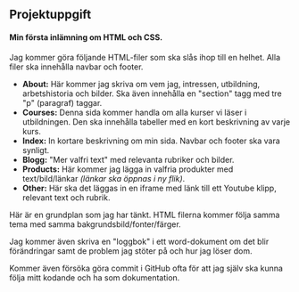 ## Projektuppgift

#### Min första inlämning om HTML och CSS.

Jag kommer göra följande HTML-filer som ska slås ihop till en helhet. Alla filer ska innehålla navbar och footer.
* **About:** Här kommer jag skriva om vem jag, intressen, utbildning, arbetshistoria och bilder. Ska även innehålla en "section" tagg med tre "p" (paragraf) taggar.
* **Courses:** Denna sida kommer handla om alla kurser vi läser i utbildningen. Den ska innehålla tabeller med en kort beskrivning av varje kurs.
* **Index:** In kortare beskrivning om min sida. Navbar och footer ska vara synligt.
* **Blogg:** "Mer valfri text" med relevanta rubriker och bilder. 
* **Products:** Här kommer jag lägga in valfria produkter med text/bild/länkar *(länkar ska öppnas i ny flik)*.
* **Other:** Här ska det läggas in en iframe med länk till ett Youtube klipp, relevant text och rubrik.


Här är en grundplan som jag har tänkt. HTML filerna kommer följa samma tema med samma bakgrundsbild/fonter/färger.

Jag kommer även skriva en "loggbok" i ett word-dokument om det blir förändringar samt de problem jag stöter på och hur jag löser dom.

Kommer även försöka göra commit i GitHub ofta för att jag själv ska kunna följa mitt kodande och ha som dokumentation.